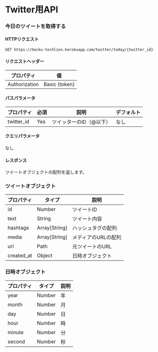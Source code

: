 # Twitter用API

### 今日のツイートを取得する

#### HTTPリクエスト

`GET https://hacku-techlion.herokuapp.com/twitter/today/{twitter_id}`

#### リクエストヘッダー

| プロパティ    | 値            |
| ------------- | ------------- |
| Authorization | Basic {token} |



#### パスパラメータ

| プロパティ | 必須 | 説明                    | デフォルト |
| ---------- | ---- | ----------------------- | ---------- |
| twitter_id | Yes  | ツイッターのID（@以下） | なし       |

#### クエリパラメータ

なし

#### レスポンス

ツイートオブジェクトの配列を返します。



### ツイートオブジェクト

| プロパティ | タイプ        | 説明                |
| ---------- | ------------- | ------------------- |
| id         | Number        | ツイートID          |
| text       | String        | ツイート内容        |
| hashtags   | Array[String] | ハッシュタグの配列  |
| media      | Array[String] | メディアのURLの配列 |
| url        | Path          | 元ツイートのURL     |
| created_at | Object        | 日時オブジェクト    |



### 日時オブジェクト

| プロパティ | タイプ | 説明 |
| ---------- | ------ | ---- |
| year       | Number | 年   |
| month      | Number | 月   |
| day        | Number | 日   |
| hour       | Number | 時   |
| minute     | Number | 分   |
| second     | Number | 秒   |

